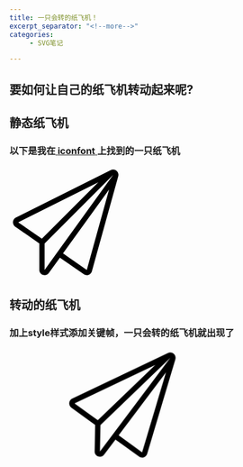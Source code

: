 ```yaml
---
title: 一只会转的纸飞机！
excerpt_separator: "<!--more-->"
categories:
     - SVG笔记

---
```


## 要如何让自己的纸飞机转动起来呢?

<!--more-->

## 静态纸飞机

### 以下是我在[ **iconfont** ](https://www.iconfont.cn/home/index?spm=a313x.7781069.1998910419.2)上找到的一只纸飞机

<svg t="1610120503449" class="icon" viewBox="0 0 1024 1024" version="1.1" xmlns="http://www.w3.org/2000/svg" p-id="1810" width="200" height="200"><path d="M974.592 42.944C965.76 35.776 954.944 32 944 32c-7.296 0-14.656 1.664-21.44 5.056l-864 432C43.392 476.672 33.344 491.712 32.128 508.608c-1.216 16.896 6.656 33.216 20.544 42.88l219.456 151.872c0 0.256-0.128 0.448-0.128 0.64l0 240c0 20.8 13.44 39.232 33.28 45.696C310.144 991.232 315.136 992 320 992c15.104 0 29.76-7.104 38.912-19.904l100.416-139.136 217.344 150.528C684.8 989.12 694.4 992 704 992c5.504 0 11.072-0.96 16.384-2.88 14.592-5.248 25.728-17.344 29.888-32.256l240-864C995.392 74.56 989.184 54.976 974.592 42.944zM295.168 660.992 80 512l728.256-364.096L295.168 660.992zM320 944 320 704l624-624L320 944zM704 944l-216.512-149.888 419.52-580.864L704 944z" p-id="1811"></path></svg>

## 转动的纸飞机

### 加上style样式添加关键帧，一只会转的纸飞机就出现了

<style>
.paperplane svg {
    		    animation: rotate 5s infinite;
				width: 25rem;
				height: 12.5rem;
			}
			
			@keyframes rotate {
			    0% {
			        transform: rotate(0deg);
			        
			    }
			    25%{
			        transform: rotate(180deg);
			        
			    }
			    50%{
			        transform: rotate(360deg);
			        
			    }
			    75%{
			        transform: rotate(540deg);
			        
			    }
			    100% {
			        transform: rotate(720deg); 
			        
			    }
			}
			</style>
            
<div class="paperplane">
<svg t="1610120850176" class="icon" viewBox="0 0 1024 1024" version="1.1" xmlns="http://www.w3.org/2000/svg" p-id="2007" width="200" height="200"><path d="M974.592 42.944C965.76 35.776 954.944 32 944 32c-7.296 0-14.656 1.664-21.44 5.056l-864 432C43.392 476.672 33.344 491.712 32.128 508.608c-1.216 16.896 6.656 33.216 20.544 42.88l219.456 151.872c0 0.256-0.128 0.448-0.128 0.64l0 240c0 20.8 13.44 39.232 33.28 45.696C310.144 991.232 315.136 992 320 992c15.104 0 29.76-7.104 38.912-19.904l100.416-139.136 217.344 150.528C684.8 989.12 694.4 992 704 992c5.504 0 11.072-0.96 16.384-2.88 14.592-5.248 25.728-17.344 29.888-32.256l240-864C995.392 74.56 989.184 54.976 974.592 42.944zM295.168 660.992 80 512l728.256-364.096L295.168 660.992zM320 944 320 704l624-624L320 944zM704 944l-216.512-149.888 419.52-580.864L704 944z" p-id="2008"></path></svg>
</div>	